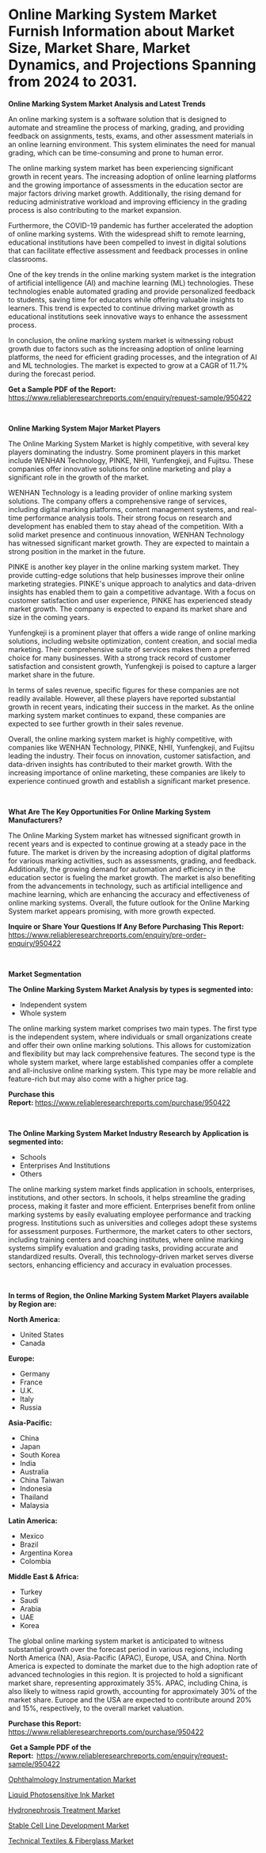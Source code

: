 <p><h1>Online Marking System Market Furnish Information about Market Size, Market Share, Market Dynamics, and Projections Spanning from 2024 to 2031.</h1></p><p><strong>Online Marking System Market Analysis and Latest Trends</strong></p>
<p><p>An online marking system is a software solution that is designed to automate and streamline the process of marking, grading, and providing feedback on assignments, tests, exams, and other assessment materials in an online learning environment. This system eliminates the need for manual grading, which can be time-consuming and prone to human error.</p><p>The online marking system market has been experiencing significant growth in recent years. The increasing adoption of online learning platforms and the growing importance of assessments in the education sector are major factors driving market growth. Additionally, the rising demand for reducing administrative workload and improving efficiency in the grading process is also contributing to the market expansion.</p><p>Furthermore, the COVID-19 pandemic has further accelerated the adoption of online marking systems. With the widespread shift to remote learning, educational institutions have been compelled to invest in digital solutions that can facilitate effective assessment and feedback processes in online classrooms.</p><p>One of the key trends in the online marking system market is the integration of artificial intelligence (AI) and machine learning (ML) technologies. These technologies enable automated grading and provide personalized feedback to students, saving time for educators while offering valuable insights to learners. This trend is expected to continue driving market growth as educational institutions seek innovative ways to enhance the assessment process.</p><p>In conclusion, the online marking system market is witnessing robust growth due to factors such as the increasing adoption of online learning platforms, the need for efficient grading processes, and the integration of AI and ML technologies. The market is expected to grow at a CAGR of 11.7% during the forecast period.</p></p>
<p><strong>Get a Sample PDF of the Report:&nbsp;</strong> <a href="https://www.reliableresearchreports.com/enquiry/request-sample/950422">https://www.reliableresearchreports.com/enquiry/request-sample/950422</a></p>
<p>&nbsp;</p>
<p><strong>Online Marking System Major Market Players</strong></p>
<p><p>The Online Marking System Market is highly competitive, with several key players dominating the industry. Some prominent players in this market include WENHAN Technology, PINKE, NHII, Yunfengkeji, and Fujitsu. These companies offer innovative solutions for online marketing and play a significant role in the growth of the market.</p><p>WENHAN Technology is a leading provider of online marking system solutions. The company offers a comprehensive range of services, including digital marking platforms, content management systems, and real-time performance analysis tools. Their strong focus on research and development has enabled them to stay ahead of the competition. With a solid market presence and continuous innovation, WENHAN Technology has witnessed significant market growth. They are expected to maintain a strong position in the market in the future.</p><p>PINKE is another key player in the online marking system market. They provide cutting-edge solutions that help businesses improve their online marketing strategies. PINKE's unique approach to analytics and data-driven insights has enabled them to gain a competitive advantage. With a focus on customer satisfaction and user experience, PINKE has experienced steady market growth. The company is expected to expand its market share and size in the coming years.</p><p>Yunfengkeji is a prominent player that offers a wide range of online marking solutions, including website optimization, content creation, and social media marketing. Their comprehensive suite of services makes them a preferred choice for many businesses. With a strong track record of customer satisfaction and consistent growth, Yunfengkeji is poised to capture a larger market share in the future.</p><p>In terms of sales revenue, specific figures for these companies are not readily available. However, all these players have reported substantial growth in recent years, indicating their success in the market. As the online marking system market continues to expand, these companies are expected to see further growth in their sales revenue.</p><p>Overall, the online marking system market is highly competitive, with companies like WENHAN Technology, PINKE, NHII, Yunfengkeji, and Fujitsu leading the industry. Their focus on innovation, customer satisfaction, and data-driven insights has contributed to their market growth. With the increasing importance of online marketing, these companies are likely to experience continued growth and establish a significant market presence.</p></p>
<p>&nbsp;</p>
<p><strong>What Are The Key Opportunities For Online Marking System Manufacturers?</strong></p>
<p><p>The Online Marking System market has witnessed significant growth in recent years and is expected to continue growing at a steady pace in the future. The market is driven by the increasing adoption of digital platforms for various marking activities, such as assessments, grading, and feedback. Additionally, the growing demand for automation and efficiency in the education sector is fueling the market growth. The market is also benefiting from the advancements in technology, such as artificial intelligence and machine learning, which are enhancing the accuracy and effectiveness of online marking systems. Overall, the future outlook for the Online Marking System market appears promising, with more growth expected.</p></p>
<p><strong>Inquire or Share Your Questions If Any Before Purchasing This Report:</strong> <a href="https://www.reliableresearchreports.com/enquiry/pre-order-enquiry/950422">https://www.reliableresearchreports.com/enquiry/pre-order-enquiry/950422</a></p>
<p>&nbsp;</p>
<p><strong>Market Segmentation</strong></p>
<p><strong>The Online Marking System Market Analysis by types is segmented into:</strong></p>
<p><ul><li>Independent system</li><li>Whole system</li></ul></p>
<p><p>The online marking system market comprises two main types. The first type is the independent system, where individuals or small organizations create and offer their own online marking solutions. This allows for customization and flexibility but may lack comprehensive features. The second type is the whole system market, where large established companies offer a complete and all-inclusive online marking system. This type may be more reliable and feature-rich but may also come with a higher price tag.</p></p>
<p><strong>Purchase this Report:&nbsp;</strong><a href="https://www.reliableresearchreports.com/purchase/950422">https://www.reliableresearchreports.com/purchase/950422</a></p>
<p>&nbsp;</p>
<p><strong>The Online Marking System Market Industry Research by Application is segmented into:</strong></p>
<p><ul><li>Schools</li><li>Enterprises And Institutions</li><li>Others</li></ul></p>
<p><p>The online marking system market finds application in schools, enterprises, institutions, and other sectors. In schools, it helps streamline the grading process, making it faster and more efficient. Enterprises benefit from online marking systems by easily evaluating employee performance and tracking progress. Institutions such as universities and colleges adopt these systems for assessment purposes. Furthermore, the market caters to other sectors, including training centers and coaching institutes, where online marking systems simplify evaluation and grading tasks, providing accurate and standardized results. Overall, this technology-driven market serves diverse sectors, enhancing efficiency and accuracy in evaluation processes.</p></p>
<p>&nbsp;</p>
<p><strong>In terms of Region, the Online Marking System Market Players available by Region are:</strong></p>
<p>
    <p> <strong> North America: </strong>
        <ul>
            <li>United States</li>
            <li>Canada</li>
        </ul>
        </p> 
    <p> <strong> Europe: </strong>
        <ul>
            <li>Germany</li>
            <li>France</li>
            <li>U.K.</li>
            <li>Italy</li>
            <li>Russia</li>
        </ul>
        </p> 
    <p> <strong> Asia-Pacific: </strong>
        <ul>
            <li>China</li>
            <li>Japan</li>
            <li>South Korea</li>
            <li>India</li>
            <li>Australia</li>
            <li>China Taiwan</li>
            <li>Indonesia</li>
            <li>Thailand</li>
            <li>Malaysia</li>
        </ul>
        </p> 
    <p> <strong> Latin America: </strong>
        <ul>
            <li>Mexico</li>
            <li>Brazil</li>
            <li>Argentina Korea</li>
            <li>Colombia</li>
        </ul>
        </p> 
    <p> <strong> Middle East & Africa: </strong>
        <ul>
            <li>Turkey</li>
            <li>Saudi</li>
            <li>Arabia</li>
            <li>UAE</li>
            <li>Korea</li>
        </ul>
    </p>
    </p>
<p><p>The global online marking system market is anticipated to witness substantial growth over the forecast period in various regions, including North America (NA), Asia-Pacific (APAC), Europe, USA, and China. North America is expected to dominate the market due to the high adoption rate of advanced technologies in this region. It is projected to hold a significant market share, representing approximately 35%. APAC, including China, is also likely to witness rapid growth, accounting for approximately 30% of the market share. Europe and the USA are expected to contribute around 20% and 15%, respectively, to the overall market valuation.</p></p>
<p><strong>Purchase this Report: </strong><a href="https://www.reliableresearchreports.com/purchase/950422">https://www.reliableresearchreports.com/purchase/950422</a></p>
<p>&nbsp;<strong>Get a Sample PDF of the Report:&nbsp;&nbsp;</strong><a href="https://www.reliableresearchreports.com/enquiry/request-sample/950422">https://www.reliableresearchreports.com/enquiry/request-sample/950422</a></p>
<p><strong></strong></p>
<p><p><a href="https://medium.com/@shivangi.reportprime/ophthalmology-instrumentation-market-analysis-and-sze-forecasted-for-period-from-2024-to-2031-a43d89673969">Ophthalmology Instrumentation Market</a></p><p><a href="https://www.linkedin.com/pulse/liquid-photosensitive-ink-market-challenges-opportunities-frdne?trackingId=SdKaPgTLRluGIDLRrxj9dg%3D%3D">Liquid Photosensitive Ink Market</a></p><p><a href="https://github.com/laholand/Market-Research-Report-List-1/blob/main/hydronephrosis-treatment-market.md">Hydronephrosis Treatment Market</a></p><p><a href="https://github.com/angelajermaine/Market-Research-Report-List-1/blob/main/stable-cell-line-development-market.md">Stable Cell Line Development Market</a></p><p><a href="https://medium.com/@shivangi.reportprime/technical-textiles-amp-fiberglass-market-comprehensive-assessment-by-type-application-and-d9d1b3084874">Technical Textiles & Fiberglass Market</a></p></p>